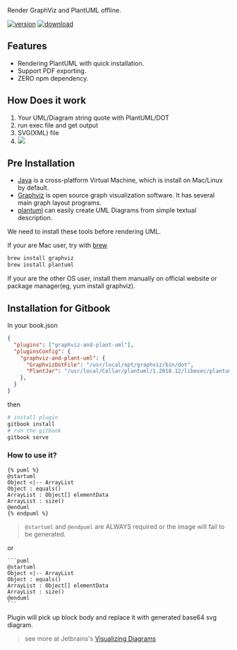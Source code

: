 Render GraphViz and PlantUML offline.

[![version](https://img.shields.io/npm/v/gitbook-plugin-graphviz-and-plant-uml.svg)](https://www.npmjs.com/package/gitbook-plugin-graphviz-and-plant-uml)
[![download](https://img.shields.io/npm/dm/gitbook-plugin-graphviz-and-plant-uml.svg)](https://www.npmjs.com/package/gitbook-plugin-graphviz-and-plant-uml)


## Features
* Rendering PlantUML with quick installation.
* Support PDF exporting.
* ZERO npm dependency.

## How Does it work

1. Your UML/Diagram string quote with PlantUML/DOT
2. run exec file and get output
3. SVG(XML) file
4. <img src='data:image/svg+xml;base64,xxxx'>


## Pre Installation

* [Java](https://java.com) is a cross-platform Virtual Machine, which is install on Mac/Linux by default.
* [Graphviz](https://www.graphviz.org) is open source graph visualization software. It has several main graph layout programs.
* [plantuml](http://plantuml.com/) can easily create UML Diagrams from simple textual description.

We need to install these tools before rendering UML.

If your are Mac user, try with [brew](https://brew.sh/)

```sh
brew install graphviz
brew install plantuml
```

If your are the other OS user, install them manually on official website or package manager(eg, yum install graphviz).


## Installation for Gitbook

In your book.json

```json
{
  "plugins": ["graphviz-and-plant-uml"],
  "pluginsConfig": {
    "graphviz-and-plant-uml": {
      "GraphvizDotFile": "/usr/local/opt/graphviz/bin/dot",
      "PlantJar": "/usr/local/Cellar/plantuml/1.2018.12/libexec/plantuml.jar"
    },
  }
}
```

then

```sh
# install plugin
gitbook install
# run the gitbook
gitbook serve
```

### How to use it?


```
{% puml %}
@startuml
Object <|-- ArrayList
Object : equals()
ArrayList : Object[] elementData
ArrayList : size()
@enduml
{% endpuml %}
```

> `@startuml` and `@endpuml` are ALWAYS required or the image will fail to be generated.

or

    ```puml
    @startuml
    Object <|-- ArrayList
    Object : equals()
    ArrayList : Object[] elementData
    ArrayList : size()
    @enduml
    ```

Plugin will pick up block body and replace it with generated base64 svg diagram.

> see more at Jetbrains's [Visualizing Diagrams](https://www.jetbrains.com/help/idea/markdown.html)
